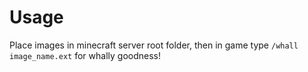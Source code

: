 Usage
=====

Place images in minecraft server root folder, then in game type `/whall image_name.ext` for whally goodness!

